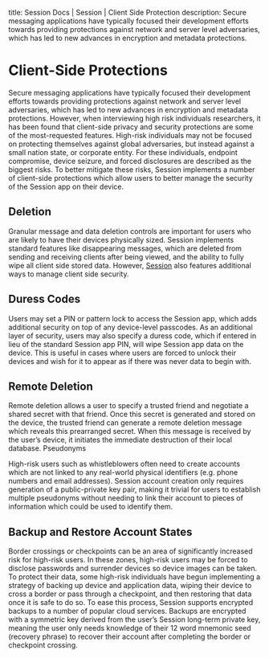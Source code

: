 title: Session Docs | Session | Client Side Protection
description: Secure messaging applications have typically focused their development efforts towards providing  protections against network and server level adversaries, which has led to new advances in encryption and metadata protections.

# Client-Side Protections 

Secure messaging applications have typically focused their development efforts towards providing  protections against network and server level adversaries, which has led to new advances in encryption and metadata protections. However, when interviewing high risk individuals researchers, it has been found that client-side privacy and security protections are some of the most-requested features. High-risk individuals may not be focused on protecting themselves against global adversaries, but instead against a small nation state, or corporate entity. For these individuals, endpoint compromise, device seizure, and forced disclosures are described as the biggest risks. To better mitigate these risks, Session implements a number of client-side protections which allow users to better manage the security of the Session app on their device.

## Deletion

Granular message and data deletion controls are important for users who are likely to have their devices physically sized. Session implements standard features like disappearing messages, which are deleted from sending and receiving clients after being viewed, and the ability to fully wipe all client side stored data. However, [Session](https://getsession.org) also features additional ways to manage client side security. 

## Duress Codes 

Users may set a PIN or pattern lock to access the Session app, which adds additional security on top of any device-level passcodes. As an additional layer of security, users may also specify a duress code, which if entered in lieu of the standard Session app PIN, will wipe Session app data on the device. This is useful in cases where users are forced to unlock their devices and wish for it to appear as if there was never data to begin with. 

## Remote Deletion

Remote deletion allows a user to specify a trusted friend and negotiate a shared secret with that friend. Once this secret is generated and stored on the device, the trusted friend can generate a remote deletion message which reveals this prearranged secret. When this message is received by the user’s device, it initiates the immediate destruction of their local database.
Pseudonyms

High-risk users such as whistleblowers often need to create accounts which are not linked to any real-world physical identifiers (e.g. phone numbers and email addresses). Session account creation only requires generation of a public-private key pair, making it trivial for users to establish multiple pseudonyms without needing to link their account to pieces of information which could be used to identify them.  

## Backup and Restore Account States  

Border crossings or checkpoints can be an area of significantly increased risk for high-risk users. In these zones, high-risk users may be forced to disclose passwords and surrender devices so device images can be taken. To protect their data, some high-risk individuals have begun implementing a strategy of backing up device and application data, wiping their device to cross a border or pass through a checkpoint, and then restoring that data once it is safe to do so. To ease this process, Session supports encrypted backups to a number of popular cloud services. Backups are encrypted with a symmetric key derived from the user’s Session long-term private key, meaning the user only needs knowledge of their 12 word mnemonic seed (recovery phrase) to recover their account after completing the border or checkpoint crossing. 
